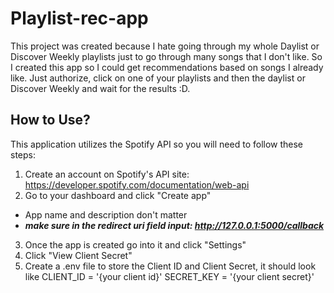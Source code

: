 # Playlist-rec-app
This project was created because I hate going through my whole Daylist or Discover Weekly playlists just to go through many songs that I don't like. So I created this app so I could get recommendations based on songs I already like. Just authorize, click on one of your playlists and then the daylist or Discover Weekly and wait for the results :D.

## How to Use?
This application utilizes the Spotify API so you will need to follow these steps:
1. Create an account on Spotify's API site: https://developer.spotify.com/documentation/web-api
2. Go to your dashboard and click "Create app"
  - App name and description don't matter
  - ***make sure in the redirect uri field input: http://127.0.0.1:5000/callback***
3. Once the app is created go into it and click "Settings"
4. Click "View Client Secret"
5. Create a .env file to store the Client ID and Client Secret, it should look like
    CLIENT_ID = '{your client id}'
    SECRET_KEY = '{your client secret}'
